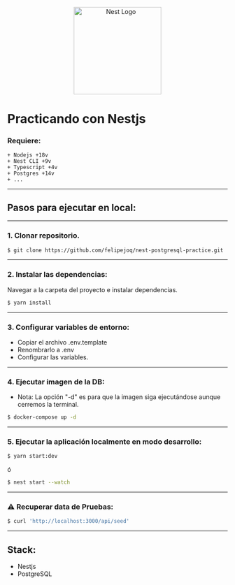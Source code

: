 <p align="center">
  <a href="http://nestjs.com/" target="blank">
    <img src="https://nestjs.com/img/logo-small.svg" width="200" alt="Nest Logo" />
  </a>
</p>

# Practicando con Nestjs
### Requiere:
    + Nodejs +18v
    + Nest CLI +9v
    + Typescript +4v
    + Postgres +14v
    + ...
___
## Pasos para ejecutar en local:
___
### 1. Clonar repositorio.
```bash
$ git clone https://github.com/felipejoq/nest-postgresql-practice.git
```
___
### 2. Instalar las dependencias:
Navegar a la carpeta del proyecto e instalar dependencias.
```bash
$ yarn install
```
___
### 3. Configurar variables de entorno:
+ Copiar el archivo .env.template
+ Renombrarlo a .env
+ Configurar las variables.
___
### 4. Ejecutar imagen de la DB:
- Nota: La opción "-d" es para que la imagen siga ejecutándose aunque cerremos la terminal.
```bash
$ docker-compose up -d
```
___
### 5. Ejecutar la aplicación localmente en modo desarrollo:
```bash
$ yarn start:dev
```
ó
```bash
$ nest start --watch
```

___

### ⚠️ Recuperar data de Pruebas:
```bash
$ curl 'http://localhost:3000/api/seed'
```

___

## Stack:
+ Nestjs
+ PostgreSQL